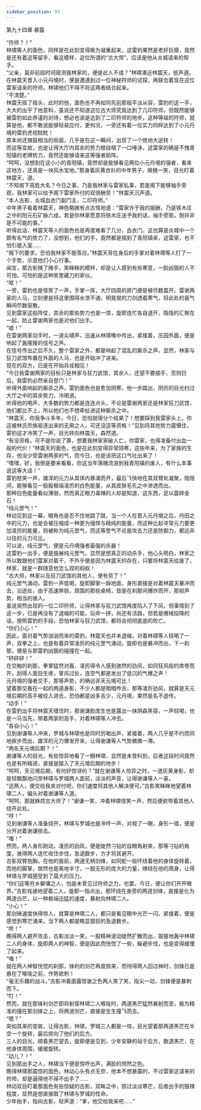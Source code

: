 ```yaml
---
sidebar_position: 93
---
```

 第九十四章 暴露


“符师？！”  
林啸等人的面色，同样是在此刻变得极为凝重起来，这雷豹果然是老奸巨猾，竟然是还有着这等留手，看这模样，这位所谓的“古大师”，应该是他从炎城请来的帮手。  
“父亲，莫非前段时间窥测我林家的，便是此人不成？”林啸凑近林震天，低声道。  
在林震天晋入小元丹境时，便是遭遇到过一位神秘符师的试探，再联合着现在这位雷家请来的符师，林啸他们不得不将这两者结合起来。  
“不清楚。”  
林震天摇了摇头，此时的他，面色也不再如同先前那般平淡从容，雷豹的这一手，大大的出乎了他意料，虽说还不知道这位古大师究竟达到了几印符师，但既然能够被雷豹如此恭谨的对待，想必也该是达到了二印符师的地步，这种等级的符师，就算是他，都不敢说能够轻易应付，更何况，一旁还有着一位实力同样达到了小元丹境的雷豹虎视眈眈！  
原本尚还旗鼓相当的局面，几乎是在这一瞬间，出现了一个绝地大逆转！  
而这等变故，也是让得大厅内其余的势力暗自咽了一口唾沫，这雷家的确是不愧青阳镇的老牌势力，竟然还能够请来这等强者助阵。  
“呵呵，没想到在这小小的青阳镇，竟然却是能够看见两位小元丹境的强者，看来这地方，还真是一块风水宝地。”那身着灰黄衣衫的中年男子，微微一笑，目光盯着林震天，道。  
“不知阁下高姓大名？今日之事，乃是我林家与雷家私事，若是阁下能够袖手旁观，我林家可以给予阁下雷家所付的双倍酬劳！”林震天沉声道。  
“本人古影，炎城血衣门副门主，二印符师。”  
中年男子看着林震天，神色略微有点古怪地道：“雷家许于我的报酬，乃是铁木庄之中的阳元石矿脉六成，若是你林家愿意将铁木庄送予我的话，袖手旁观，倒并非是不可能的事。”  
听得此话，林震天等人的面色也是再度难看了几分，血衣门，这也算是炎城中一个颇有名气的势力了，没想到，他们的手，竟然都是插到了青阳镇来，这雷家，也不怕引狼入室……  
“阁下的要求，恐怕我林家不能答应。”林震天背在身后的手掌对着林啸等人打了一个手势，示意他们小心行事。  
闻言，那古影摊了摊手，笑眯眯的模样，却是让人感到有些寒意，一脸凶狠的人不可怕，可怕的是这种笑里藏刀的家伙。  
“哐！”  
一旁，雷豹也是怪笑了一声，手掌一挥，大厅四周的房门便是被尽数震开，雷谢两家的人马，立刻便是将这里围得水泄不通，明晃晃的刀剑透着寒气，将此处的喜气瞬间尽数驱散。  
见到雷家这般阵仗，其余的那些势力也是一惊，旋即连忙各自退开，隐隐的汇聚在一起，防止雷谢两家也是对他们出手。  
“嘘！”  
在雷谢两家动手时，一道尖啸声，迅速从林啸嘴中传出，紧接着，庄园外面，便是响起了轰隆隆的信号之声。  
在信号传出之后不久，整个雷家之外，都是响起了混乱的厮杀之声，显然，林家与狂刀武馆布置在外面的人马，也是开始冲了进来。  
现在的双方，已是在开始兵戎相见！  
“今日我雷谢两家的目标只是林家与狂刀武馆，其余人，还望不要插手，否则日后，我雷豹必然亲自登门！”  
听得外面响起的厮杀之声，雷豹面色也是愈加阴寒，他一步踏出，阴厉的目光扫过大厅之中的其余势力，冷喝道。  
听得他的喝声，大多数的势力都是连连点头，不论是雷谢两家还是林家狂刀武馆，他们都比不上，所以他们也不想牵扯进这种厮杀之中。  
“林震天，你我争斗多年，今日，恐怕就得分个结果了！想要踩到我雷家头上，你这被林氏宗族驱逐出来的无用之人，可还没这等资格！”见到将其他势力震慑住，雷豹这才冷笑了一声，目光转向林震天，森然道。  
“有没资格，可不是你说了算，想要我林家家破人亡，你雷家，也得准备付出血一般的代价！”林震天的面色，也是在此刻变得异常阴寒，这些年来，为了家族的生存，他没少受雷谢两家的气，而今日，也是该把这口气吐出来了！  
“嘿嘿，好，我倒是要来看看，你这当年落魄流浪到我青阳镇的废人，有什么本事说这等大话！”  
雷豹怒笑一声，雄浑的元力从其体内暴涌而开，最后飞快地在其双臂处凝聚，隐隐间，能够看见一股股极端凌厉的白色能量，从其皮肤毛孔之中渗透而出。  
那种白色能量看似薄弱，然而真正眼力毒辣的人却是知道，这东西，足以震碎金石！  
“纯元罡气！”  
林动见到这一幕，眼角也是忍不住地跳了跳，当一个人在晋入元丹境之后，丹田之中的元力，也是会被压缩成一种更为强悍与精纯的能量，而这种比起寻常元力要更加凌厉的能量，则被称为纯元罡气，而这等罡气不论是攻击力还是防御力，都远非以往的元力可比。  
可以说，纯元罡气，便是元丹境强者最强的杀器！  
这雷豹一出手，便是施展纯元罡气，显然是想真正的动杀手，他心头明白，林家之所以敢跟他们雷家对着干，不外乎便是因为林震天的存在，只要将林震天给废了，林家，就是一群随意他怎么捏的蚂蚁！  
“古大师，林家以及狂刀武馆的其他人，便有劳了！”  
纯元罡气涌动，雷豹一声低喝，旋即脚掌一跺地面，身形直接是对着林震天暴冲而去，沿途处，由于高速奔掠，周围的那些桌椅，皆是在刹那间爆炸而开，那般声势，相当的骇人。  
虽说突然出现的一位二印符师，让得林家与狂刀武馆再度陷入了下风，但事情到了这一步，已是再没有了退缩的可能，玩命一拼，尚还有活路，但若是缴械投降的话，按照雷豹的手段，恐怕林家与狂刀武馆，都将会彻彻底底的败亡。  
“你们小心！”  
因此，面对着气势汹汹而来的雷豹，林震天也并未退缩，对着林啸等人轻喝了一声，双拳之上，也是有着异常凌厉的纯元罡气涌动，旋即也是暴冲而出，下一刹那，便是与那雷豹凶狠的碰撞在一起。  
“砰砰砰！”  
在交触的刹那，拳掌猛然对轰，凌厉得令人感到骇然的劲风，如同狂风般的席卷而开，刮得人面目生疼，掌风过处，连空气都是发出了低沉的气爆之声！  
元丹境的强者交手，那等声势，的确远非天元境可比！  
望着那交轰在一起的两道身影，不少人都是暗暗咋舌，那等凌厉劲风，就算是天元境后期的高手被绞入进去，恐怕都是凶多吉少，元丹境，果然是名不虚传。  
“动手！”  
在雷豹出手将林震天缠住时，那谢谦脸庞生也是露出一抹阴森笑容，一声轻喝，也是一马当先，带着两家的高手，对着林啸等人冲去。  
“各自小心！”  
见到谢谦等人冲来，罗城与林啸也是同时厉喝出声，紧接着，两人几乎是不约而同地疾步而出，雄浑的元力爆发开来，让得谢谦等人气势微微一滞。  
“两名天元境后期？！”  
谢谦等人的目光，有些惊异地看了一眼林啸，显然是未曾料到，后者这段时间竟然也是有所精进，直接是踏入了天元境后期的地步！  
“呵呵，天元境后期，有何好惊讶的？”就在谢谦等人惊异之时，一道灰黄身影，却是轻飘飘地闪至林啸与罗城两人面前，淡淡的声音，让得谢谦等人一喜。  
“这两人，便交给我来对付吧，你们速度将其他人解决便可。”古影笑眯眯地望着林啸二人，偏头对着谢谦等人道。  
“呵呵，那就麻烦古大师了！”谢谦一笑，冲着林啸怪笑一声，然后便欲带着其他人绕开此处。  
“哼！”  
见到谢谦等人准备绕开，林啸与罗城也是冷哼一声，对视了一眼，身形一错，便是分开对着谢谦掠去。  
“嗤！”  
然而，两人身形刚动，凌厉的劲风，便是陡然刁钻的自眼角射来，那等刁钻的角度，骇得两人连忙收住步伐，急退数步，方才将其避开。  
古影双臂抱胸，在他的面前，两道无柄剑锋，如同蛇一般环绕着他的身体旋转着，而他的脚掌，居然也是离地半寸，一股无形的庞大的力量，缭绕在他的周身，让得林啸与罗城感受到了莫大的压力。  
“你们这等穷乡僻壤之人，怕是未曾见过符师之力，也罢，今日，便让你们开开眼界。”古影戏谑地望着二人，旋即一指点出，那环绕在身旁的两道剑锋，直接是化为两道白芒，以一种极端迅猛的速度，暴射向林啸二人。  
“小心！”  
那剑锋速度快得惊人，就算是林啸二人，都只是看见眼中光芒一闪，紧接着，便是感觉到寒芒涌来，当下两人都是略显狼狈的急退数步。  
“咚！”  
瞧得两人避开攻击，古影淡淡一笑，一股精神波动陡然扩散而出，狠狠地轰中林啸二人的身体，旋即两人的神智，便是因此而恍惚了一些，躲避步伐，也是变得缓慢了起来。  
“嗤！”  
就在两人神智恍惚的刹那，锋利的剑芒再度掠来，而待得两人回过神时，剑锋已是悬在了喉咙之前，作势欲刺！  
“毫无乐趣的战斗。”古影冲着面露惊骇之色两人笑了笑，指尖一动，剑锋便是暴刺而下。  
“叮！”  
然而，就在那锋利剑芒即将射穿林啸二人喉咙时，两道黑芒猛然暴射而至，极为精准的撞在那剑锋之上，将两道剑芒，直接是生生撞飞而去。  
“嗯？”  
突如其来的变故，让得古影，林啸，罗城三人都是一惊，目光望着那两道黑芒在半空一个旋转，最后掠向了他们的后方。  
三人的目光，顺着黑芒望去，旋即便是见到，少年安静的站于后方，数道黑芒，在他身体周围，缓缓旋转。  
“动儿？！”  
见到那出手之人，林啸当下便是惊呼出声，满脸的愕然之色。  
瞧得林啸那震惊的面色，林动心头有点无奈，他本不想暴露的，不过雷家这请来的符师，却是逼得他不得不出手了……  
林动双目盯着那面色有些惊疑的古影，双眸之中，掠过淡淡寒芒，后者出手的狠辣程度，显然是想直接取了林啸与罗城的性命。  
少年抬手，指向古影，轻声道：“爹，他交给我来吧……”  
  
  
